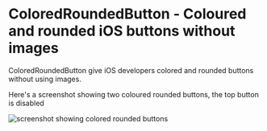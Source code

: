# ColoredRoundedButton - Coloured and rounded iOS buttons without images

ColoredRoundedButton give iOS developers colored and rounded buttons without using images.

Here's a screenshot showing two coloured rounded buttons, the top button is disabled

![screenshot showing colored rounded buttons](raw/master/colored-rounded-button-screenshot.png)

